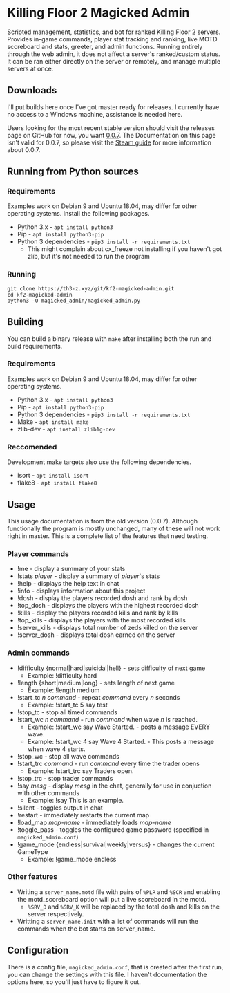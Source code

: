 Killing Floor 2 Magicked Admin
==============================

Scripted management, statistics, and bot for ranked Killing Floor 2 servers. 
Provides in-game commands, player stat tracking and ranking, live MOTD 
scoreboard and stats, greeter, and admin functions. Running entirely through 
the web admin, it does not affect a server's ranked/custom status. It can be 
ran either directly on the server or remotely, and manage multiple servers at 
once.

Downloads
---------

I'll put builds here once I've got master ready for releases. I currently
have no access to a Windows machine, assistance is needed here.

Users looking for the most recent stable version should visit the releases page
on GitHub for now, you want 
[0.0.7](https://github.com/th3-z/kf-magicked-admin/releases/tag/0.0.7). The 
Documentation on this page isn't valid for 0.0.7, so please visit the 
[Steam guide](http://steamcommunity.com/sharedfiles/filedetails/?id=1324364024) 
for more information about 0.0.7.

Running from Python sources
---------------------------

### Requirements
Examples work on Debian 9 and Ubuntu 18.04, may differ for other operating 
systems. Install the following packages.

* Python 3.x - `apt install python3`
* Pip - `apt install python3-pip`
* Python 3 dependencies - `pip3 install -r requirements.txt`
    - This might complain about cx_freeze not installing if you haven't got zlib, but it's not needed to run the program

### Running 
`git clone https://th3-z.xyz/git/kf2-magicked-admin.git`  
`cd kf2-magicked-admin`  
`python3 -O magicked_admin/magicked_admin.py`  

Building
--------

You can build a binary release with `make` after installing both the run and 
build requirements.

### Requirements
Examples work on Debian 9 and Ubuntu 18.04, may differ for other operating 
systems.

* Python 3.x - `apt install python3`
* Pip - `apt install python3-pip`
* Python 3 dependencies - `pip3 install -r requirements.txt`
* Make - `apt install make`
* zlib-dev - `apt install zlib1g-dev`

### Reccomended
Development make targets also use the following dependencies.

* isort - `apt install isort`
* flake8 - `apt install flake8`

Usage
-----

This usage documentation is from the old version (0.0.7). Although 
functionally the program is mostly unchanged, many of these will not work 
right in master. This is a complete list of the features that need testing.

### Player commands
* !me - display a summary of your stats
* !stats _player_ - display a summary of _player_'s stats
* !help - displays the help text in chat
* !info - displays information about this project
* !dosh - display the players recorded dosh and rank by dosh
* !top\_dosh - displays the players with the highest recorded dosh
* !kills - display the players recorded kills and rank by kills
* !top\_kills - displays the players with the most recorded kills
* !server\_kills - displays total number of zeds killed on the server
* !server\_dosh - displays total dosh earned on the server 

### Admin commands
* !difficulty {normal|hard|suicidal|hell} - sets difficulty of next game
    - Example: !difficulty hard
* !length {short|medium|long} - sets length of next game
    - Example: !length medium
* !start\_tc _n command_ - repeat _command_ every _n_ seconds
    - Example: !start\_tc 5 say test
* !stop\_tc - stop all timed commands
* !start\_wc _n command_ - run _command_ when wave _n_ is reached.
    - Example: !start\_wc say Wave Started. - posts a message EVERY wave.
    - Example: !start\_wc 4 say Wave 4 Started. - This posts a message when 
    wave 4 starts.
* !stop\_wc - stop all wave commands
* !start\_trc _command_ - run _command_ every time the trader opens
    - Example: !start\_trc say Traders open.
* !stop\_trc - stop trader commands
* !say _mesg_ - display _mesg_ in the chat, generally for use in conjuction 
with other commands
    - Example: !say This is an example.
* !silent - toggles output in chat
* !restart - immediately restarts the current map
* !load\_map _map-name_ - immediately loads _map-name_
* !toggle\_pass - toggles the configured game password (specified in 
`magicked_admin.conf`)
* !game_mode {endless|survival|weekly|versus} - changes the current GameType
    - Example: !game_mode endless

### Other features
* Writing a `server_name.motd` file with pairs of `%PLR` and `%SCR` and 
enabling the motd_scoreboard option will put a live scoreboard in the motd. 
    - `%SRV_D` and `%SRV_K` will be replaced by the total dosh and kills on 
    the server respectively.
* Writting a `server_name.init` with a list of commands will run the commands 
when the bot starts on server_name.

Configuration
---------------------

There is a config file, `magicked_admin.conf`, that is created after the first
run, you can change the settings with this file. I haven't documentation the 
options here, so you'll just have to figure it out.

